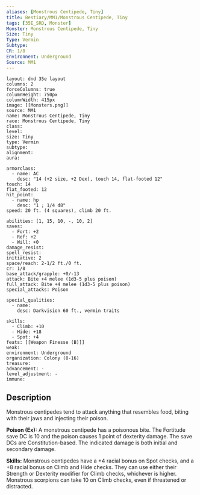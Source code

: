 ```yaml
---
aliases: [Monstrous Centipede, Tiny]
title: Bestiary/MM1/Monstrous Centipede, Tiny
tags: [35E_SRD, Monster]
Monster: Monstrous Centipede, Tiny
Size: Tiny
Type: Vermin
Subtype: 
CR: 1/8
Environnent: Underground
Source: MM1
---
```


```statblock
layout: dnd 35e layout
columns: 2
forceColumns: true
columnHeight: 750px
columnWidth: 415px
image: [[Monsters.png]]
source: MM1
name: Monstrous Centipede, Tiny
race: Monstrous Centipede, Tiny
class: 
level: 
size: Tiny
type: Vermin
subtype: 
alignment: 
aura: 

armorclass:
  - name: AC
    desc: "14 (+2 size, +2 Dex), touch 14, flat-footed 12"
touch: 14
flat_footed: 12
hit_point:
  - name: hp
    desc: "1 ; 1/4 d8"
speed: 20 ft. (4 squares), climb 20 ft.

abilities: [1, 15, 10, -, 10, 2]
saves:
  - Fort: +2
  - Ref: +2
  - Will: +0
damage_resist: 
spell_resist: 
initiative: 2
space/reach: 2-1/2 ft./0 ft.
cr: 1/8
base_attack/grapple: +0/-13
attack: Bite +4 melee (1d3-5 plus poison)
full_attack: Bite +4 melee (1d3-5 plus poison)
special_attacks: Poison

special_qualities:
  - name: 
    desc: Darkvision 60 ft., vermin traits

skills:
  - Climb: +10
  - Hide: +18
  - Spot: +4
feats: [[Weapon Finesse (B)]]
weak: 
environment: Underground
organization: Colony (8-16)
treasure: 
advancement: -
level_adjustment: -
immune: 
```

## Description

<p>Monstrous centipedes tend to attack anything that resembles food, biting with their jaws and injecting their poison.</p>
<p>
            <b>Poison (Ex):</b> A monstrous centipede has a poisonous bite. The Fortitude save DC is 10 and the poison causes 1 point of dexterity damage. The save DCs are Constitution-based. The indicated damage is both initial and secondary damage.</p>
<p>
            <b>Skills:</b> Monstrous centipedes have a +4 racial bonus on Spot checks, and a +8 racial bonus on Climb and Hide checks. They can use either their Strength or Dexterity modifier for Climb checks, whichever is higher. Monstrous scorpions can take 10 on Climb checks, even if threatened or distracted.</p>